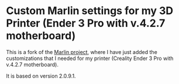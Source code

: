 # Custom Marlin settings for my 3D Printer (Ender 3 Pro with v.4.2.7 motherboard)

This is a fork of the [Marlin project](https://github.com/MarlinFirmware/Marlin), where I have just added the customizations that I needed for my printer (Creality Ender 3 Pro with v.4.2.7 motherboard).

It is based on version 2.0.9.1.
